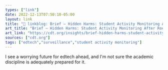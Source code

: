 ```yaml
---
types: ["link"]
date: 2022-12-13T07:50:10-05:00
layout: link
title: "🔗 linkblog: Brief – Hidden Harms: Student Activity Monitoring After Roe v. Wade - Center for Democracy and Technology'"
art_title: "Brief – Hidden Harms: Student Activity Monitoring After Roe v. Wade - Center for Democracy and Technology"
art_link: "https://cdt.org/insights/brief-hidden-harms-student-activity-monitoring-after-roe-v-wade/?utm_source=rss"
sources: ["cdt.org"]
tags: ["edtech","surveillance","student activity monitoring"]
---
```

I see a worrying future for edtech ahead, and I'm not sure the academic discipline is adequately prepared for it.  
 
